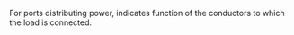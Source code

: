 ﻿For ports distributing power, indicates function of the conductors to which the load is connected.
